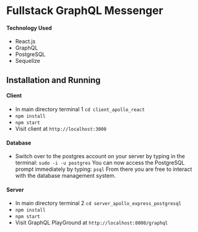 # Fullstack GraphQL Messenger 

#### Technology Used
* React.js
* GraphQL
* PostgreSQL
* Sequelize 

## Installation and Running

#### Client 
* In main directory terminal 1 `cd client_apollo_react`
* `npm install`
* `npm start`
* Visit client at `http://localhost:3000`

#### Database 
* Switch over to the postgres account on your server by typing in the terminal:
```sudo -i -u postgres```
You can now access the PostgreSQL prompt immediately by typing:
```psql```
From there you are free to interact with the database management system.

#### Server 
* In main directory terminal 2 `cd server_apollo_express_postgresql`
* `npm install`
* `npm start`
* Visit GraphQL PlayGround at `http://localhost:8000/graphql` 